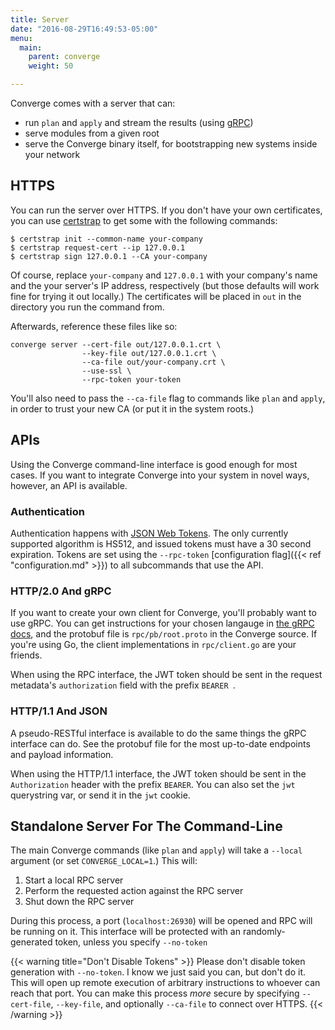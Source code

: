 ```yaml
---
title: Server
date: "2016-08-29T16:49:53-05:00"
menu:
  main:
    parent: converge
    weight: 50

---
```


Converge comes with a server that can:

- run `plan` and `apply` and stream the results (using
  [gRPC](http://www.grpc.io/))
- serve modules from a given root
- serve the Converge binary itself, for bootstrapping new systems inside your
  network

## HTTPS

You can run the server over HTTPS. If you don't have your own certificates, you
can use [certstrap](https://github.com/square/certstrap) to get some with the
following commands:

```shell
$ certstrap init --common-name your-company
$ certstrap request-cert --ip 127.0.0.1
$ certstrap sign 127.0.0.1 --CA your-company
```

Of course, replace `your-company` and `127.0.0.1` with your company's name and
the your server's IP address, respectively (but those defaults will work fine
for trying it out locally.) The certificates will be placed in `out` in the
directory you run the command from.

Afterwards, reference these files like so:

```shell
converge server --cert-file out/127.0.0.1.crt \
                --key-file out/127.0.0.1.crt \
                --ca-file out/your-company.crt \
                --use-ssl \
                --rpc-token your-token
```

You'll also need to pass the `--ca-file` flag to commands like `plan` and
`apply`, in order to trust your new CA (or put it in the system roots.)

## APIs

Using the Converge command-line interface is good enough for most cases. If you
want to integrate Converge into your system in novel ways, however, an API is
available.

### Authentication

Authentication happens with [JSON Web Tokens](https://jwt.io/). The only
currently supported algorithm is HS512, and issued tokens must have a 30 second
expiration. Tokens are set using the `--rpc-token` [configuration flag]({{< ref
"configuration.md" >}}) to all subcommands that use the API.

### HTTP/2.0 And gRPC

If you want to create your own client for Converge, you'll probably want to use
gRPC. You can get instructions for your chosen langauge in
[the gRPC docs](http://www.grpc.io/docs/), and the protobuf file is
`rpc/pb/root.proto` in the Converge source. If you're using Go, the client
implementations in `rpc/client.go` are your friends.

When using the RPC interface, the JWT token should be sent in the request
metadata's `authorization` field with the prefix `BEARER `.

### HTTP/1.1 And JSON

A pseudo-RESTful interface is available to do the same things the gRPC interface
can do. See the protobuf file for the most up-to-date endpoints and payload
information.

When using the HTTP/1.1 interface, the JWT token should be sent in the
`Authorization` header with the prefix `BEARER`. You can also set the `jwt`
querystring var, or send it in the `jwt` cookie.

## Standalone Server For The Command-Line

The main Converge commands (like `plan` and `apply`) will take a `--local`
argument (or set `CONVERGE_LOCAL=1`.) This will:

1. Start a local RPC server
2. Perform the requested action against the RPC server
3. Shut down the RPC server

During this process, a port (`localhost:26930`) will be opened and RPC will be
running on it. This interface will be protected with an randomly-generated
token, unless you specify `--no-token`

{{< warning title="Don't Disable Tokens" >}}
Please don't disable token generation with `--no-token`. I know we just said you
can, but don't do it. This will open up remote execution of arbitrary
instructions to whoever can reach that port. You can make this process *more*
secure by specifying `--cert-file`, `--key-file`, and optionally `--ca-file` to
connect over HTTPS.
{{< /warning >}}
